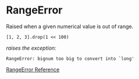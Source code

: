 # RangeError

Raised when a given numerical value is out of range.

    [1, 2, 3].drop(1 << 100)

*raises the exception:*

    RangeError: bignum too big to convert into `long'

[RangeError Reference](http://ruby-doc.org/core-2.5.0/RangeError.html)
